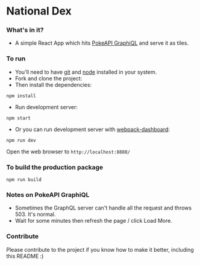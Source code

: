 # National Dex

### What's in it?

* A simple React App which hits [PokeAPI GraphiQL](https://pokeapi-graphiql.herokuapp.com/) and serve it as tiles.

### To run

* You'll need to have [git](https://git-scm.com/) and [node](https://nodejs.org/en/) installed in your system.
* Fork and clone the project:
* Then install the dependencies:

```
npm install
```

* Run development server:

```
npm start
```

* Or you can run development server with [webpack-dashboard](https://github.com/FormidableLabs/webpack-dashboard):

```
npm run dev
```

Open the web browser to `http://localhost:8888/`

### To build the production package

```
npm run build
```

### Notes on PokeAPI GraphiQL
* Sometimes the GraphQL server can't handle all the request and throws 503. It's normal. 
* Wait for some minutes then refresh the page / click Load More.

### Contribute
Please contribute to the project if you know how to make it better, including this README :)
